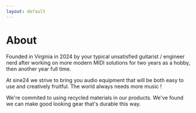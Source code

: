 ```yaml
---
layout: default
---
```

# About
Founded in Virginia in 2024 by your typical unsatisfied guitarist / engineer nerd after working on more modern MIDI solutions for two years as a hobby, then another year full time. 

At sine24 we strive to bring you audio equipment that will be both easy to use and creatively fruitful. The world always needs more music ! 

We're commited to using recycled materials in our products. We've found we can make good looking gear that's durable this way.
